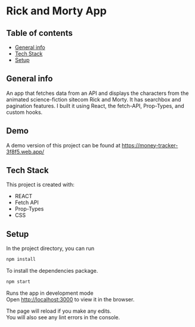 # Rick and Morty App

## Table of contents

- [General info](#general-info)
- [Tech Stack](#tech-stack)
- [Setup](#setup)

## General info

An app that fetches data from an API and displays the characters from the animated science-fiction sitecom Rick and Morty. It has searchbox and pagination features. I built it using React, the fetch-API, Prop-Types, and custom hooks.

## Demo

A demo version of this project can be found at https://money-tracker-3f8f5.web.app/

## Tech Stack

This project is created with:

- REACT
- Fetch API
- Prop-Types
- CSS

## Setup

In the project directory, you can run

```bash
npm install
```

To install the dependencies package.

```bash
npm start
```

Runs the app in development mode <br>
Open [http://localhost:3000](http://localhost:3000) to view it in the browser.

The page will reload if you make any edits.<br>
You will also see any lint errors in the console.
